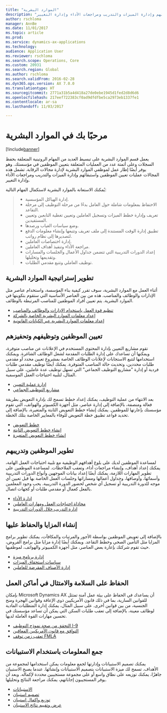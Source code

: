 ```yaml
---
title: "الموارد البشرية"
description: "يعمل قسم الموارد البشرية على تبسيط العديد من المهام الروتينية المتعلقة بحفظ السجلات وعلى أتمتة عدد من العمليات المتعلقة بتعيين الموظفين في مؤسستك. وهو يوفر أيضًا إطار عمل لموظفي الموارد البشرية لإدارة مجالات الرقابة. تشمل هذه المجالات عمليات تعيين الموظفين واستبقائهم وإدارة الميزات والتدريب ومراجعات الأداء وإدارة التغيير."
author: rschloma
manager: AnnBe
ms.date: 11/01/2017
ms.topic: article
ms.prod: 
ms.service: dynamics-ax-applications
ms.technology: 
audience: Application User
ms.reviewer: rschloma
ms.search.scope: Operations, Core
ms.custom: 20931
ms.search.region: Global
ms.author: rschloma
ms.search.validFrom: 2016-02-28
ms.dyn365.ops.version: AX 7.0.0
ms.translationtype: HT
ms.sourcegitcommit: 2771a31b5a4d418a27de0ebe1945d1fed2d8d6d6
ms.openlocfilehash: 217eef722383cf0ad9dfdfbe5ca2973eb1337fe1
ms.contentlocale: ar-sa
ms.lasthandoff: 11/03/2017

---
```


# <a name="welcome-to-human-resources"></a>مرحبًا بك في الموارد البشرية

[!include[banner](../includes/banner.md)]

يعمل قسم الموارد البشرية على تبسيط العديد من المهام الروتينية المتعلقة بحفظ السجلات وعلى أتمتة عدد من العمليات المتعلقة بتعيين الموظفين في مؤسستك. وهو يوفر أيضًا إطار عمل لموظفي الموارد البشرية لإدارة مجالات الرقابة. تشمل هذه المجالات عمليات تعيين الموظفين واستبقائهم وإدارة الميزات والتدريب ومراجعات الأداء وإدارة التغيير.

يُمكنك الاستعانة بالموارد البشرية لاستكمال المهام التالية:

> + إدارة الهياكل المؤسسية.
> + الاحتفاظ بمعلومات شاملة حول العامل بدءًا من مرحلة التوظيف إلى مرحلة التقاعد.
> + تعريف وإدارة خطط الميزات وتسجيل العاملين وتعيين تغطية التابعين وتعيين المستفيدين.
> + وضع سياسات الغياب ورصدها.
> + تطبيق إدارة الوقت المستندة إلى ملف تعريف وتتبعها وإنشاء معلومات الدفع لتصديرها إلى نظام رواتب.
> + إدارة اختصاصات العاملين.
> + مراجعة الأداء وتنفيذ أهداف العاملين.
> + إعداد الدورات التدريبية التي تتضمن جداول الأعمال والجلسات والمسارات وتقديمها وتحليلها.
> + توظيف العاملي وتتبع مقدمي الطلبات.

<a name="develop-a-human-resources-strategy"></a>تطوير إستراتيجية الموارد البشرية
---------------------------------------------------------

أثناء العمل مع الموارد البشرية، سوف تقرر كيفية بناء المؤسسة، واستخدام عناصر مثل الإدارات والوظائف والمناصب. هذه من بين العناصر الأساسية التي ستقوم بتكوينها في الموارد البشرية. يتم تعيين أفراد الموظفين للمناصب المرتبطة بالوظائف.

-   [تنظيم قوة العمل باستخدام الإدارات والوظائف والمناصب](../../talent/departments-jobs-positions.md)
-   [إعداد معلمات الموارد البشرية الخاصة بالشركة](../../talent/set-up-company-specific-hr-parameters.md)
-   [إعداد معلمات الموارد البشرية عبر الكيانات القانونية](../../talent/set-up-hr-parameters-across-legal-entities.md) 

## <a name="recruit-hire-and-motivate-employees"></a>تعيين الموظفين وتوظيفهم وتحفيزهم

تقوم مشاريع التعيين بإدارة المحتوى المستخدم في الإعلانات عن مناصب متوفرة، ويمكنها أن تساعدك على إدارة الطلبات المقدمة لشغل الوظائف الشاغرة. ويمكنك استخدامها لتتبع الاستجابات لإعلانات الوظائف الخاصة بمشروع تعيين محدد أو مقدمي طلبات محددين، وتحديث حالة المناصب المتوفرة. يمكنك أيضًا توظيف مقدمي طلبات فردية أو إدارة "مشاريع التوظيف الجماعي" التي تسهل توظيف عدة عاملين، على سبيل المثال، لتلبية احتياجات العمل الموسمية.

-   [إدارة عملية التعيين](manage-recruiting-process.md)
-   [مشاريع التوظيف الجماعي](mass-hire-projects.md) 

بعد الانتهاء من عملية التوظيف، يمكنك إعداد خطط تسمح لك بإدارة التعويض بطريقة فعالة ومنصفة، بالإضافة إلى إدارة عناصر، مثل أجهزة الكمبيوتر والهواتف، التي تقوم مؤسستك بإعارتها للموظفين. يمكنك إنشاء خطط التعويض الثابتة والمتغيرة، بالإضافة إلى تحديد قواعد تطبيق خطة التعويض للوفاء بالمعايير الخاصة بتلك الخطة.

-   [خطط التعويض](../../talent/compensation-plans.md)
-   [إنشاء خطط التعويض الثابتة](../../talent/create-fixed-compensation-plans.md)
-   [إنشاء خطط التعويض المتغيرة](../../talent/create-variable-compensation-plans.md)

## <a name="develop-and-train-employees"></a>تطوير الموظفين وتدريبهم

لمساعدة الموظفين لديك على بلوغ أهدافهم الوظيفية مع تلبية احتياجات العمل الهامة، يمكنك إعداد أهداف، وإنشاء مراجعات أداء، وتعقب الملاحظات. لمساعدة الموظفين على تطوير المهارات اللازمة، يمكنك أيضًا إعداد بيانات الموجهين‬ وأنواع الدورات التدريبية وأسمائها، وأوصافها، وجداول أعمالها ومساراتها وجلسات العمل الخاصة بها قبل تعيين أي موجه للدورة التدريبية أو تسجيل أي شخص لحضور الدورة التدريبية. يحب وجود المعلمين بالفعل كعمال أو مقدمي طلبات أو كجهات اتصال.

-   [إدارة الأداء](../../talent/performance-management-overview.md)
-   [محاذاة احتياجات العمل ومهارات العاملين](../../talent/skills.md)
-   [إدارة التدريب خلال الدورات التدريبية](../../talent/courses.md)

## <a name="create-and-maintain-benefits"></a>إنشاء المزايا والحفاظ عليها

بالإضافة إلى تعويض الموظفين بواسطة الأجور والمرتبات والمكافآت، يمكنك تطوير برامج المزايا مثل التأمين الصحي وخطط التقاعد. ويمكنك أيضًا إدارة مزايا مثل برامج القروض، حيث تقوم شركتك بإعارة بعض العناصر، مثل أجهزة الكمبيوتر والهواتف، لموظفيها.

-   [إدارة برنامج ميزة](../../talent/manage-benefit-program.md)
-   [سياسات استحقاق الميزات](../../talent/benefit-eligibility-policies.md)
-   [إدارة الأصناف المقرضة للعاملين](../../talent/loan-items.md)

## <a name="maintain-workplace-safety-and-compliance"></a>الحفاظ على السلامة والامتثال في أماكن العمل

بإمكان Microsoft Dynamics AX أن يساعدك في الحفاظ على بيئة عمل آمنة تمتثل للقوانين السارية، بما في ذلك قانون الأمريكيين ذوي الإعاقة وقوانين الهجرة ومنح الجنسية، من بين قوانين أخرى. على سبيل المثال، يمكنك إدارة المتطلبات المادية لوظائف معينة، بالإضافة إلى تعقب طلبات السكن التي يمكن أن تساعد مؤسستك في تحسين مهارات القوة العاملة لديها.

-   [التحقق من صحة نموذج التوظيف I-9](localizations/noam-usa-form-i-9-verification.md)
-   [التوافق مع قانون الأمريكيين المعاقين](localizations/noam-usa-comply-ada.md)
-   [تعقب زمن توقف FMLA](localizations/noam-usa-track-time-for-fmla.md)

## <a name="gather-information-using-questionnaires"></a>جمع المعلومات باستخدام الاستبيانات

يمكنك تصميم الاستبيانات وإدارتها لجمع معلومات يمكن استخدامها لمجموعة من الأهداف. تسمح لك ميزة الاستبيانات بتصميم الاستبيانات وإنشائها. عندما يصبح الاستبيان جاهزًا، يمكنك توزيعه على نطاق واسع أو على مجموعة مستجيبين محددة لإكماله. وبعد أن يوفر المستجيبون إجاباتهم، يمكنك مراجعة النتائج وتحليلها.

-   [الاستبيانات](../../talent/questionnaires.md)
-   [تصميم استبيان](../../talent/design-questionnaires.md)
-   [توزيع وإكمال استبيان](../../talent/distribute-questionnaires.md)
-   [عرض وتقييم نتائج الاستبيان](../../talent/evaluate-questionnaire-results.md)



